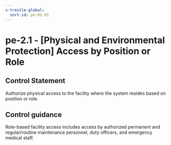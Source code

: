 ```yaml
---
x-trestle-global:
  sort-id: pe-02.01
---
```


# pe-2.1 - \[Physical and Environmental Protection\] Access by Position or Role

## Control Statement

Authorize physical access to the facility where the system resides based on position or role.

## Control guidance

Role-based facility access includes access by authorized permanent and regular/routine maintenance personnel, duty officers, and emergency medical staff.
